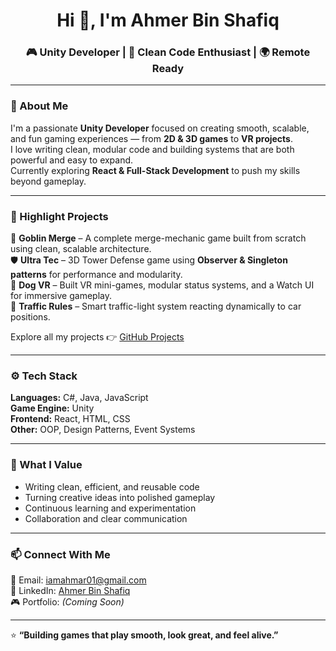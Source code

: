 <h1 align="center">Hi 👋, I'm Ahmer Bin Shafiq</h1>
<h3 align="center">🎮 Unity Developer | 🧠 Clean Code Enthusiast | 🌍 Remote Ready</h3>

---

### 🚀 About Me  
I'm a passionate **Unity Developer** focused on creating smooth, scalable, and fun gaming experiences — from **2D & 3D games** to **VR projects**.  
I love writing clean, modular code and building systems that are both powerful and easy to expand.  
Currently exploring **React & Full-Stack Development** to push my skills beyond gameplay.

---

### 🧩 Highlight Projects  
🎯 **Goblin Merge** – A complete merge-mechanic game built from scratch using clean, scalable architecture.  
🛡️ **Ultra Tec** – 3D Tower Defense game using **Observer & Singleton patterns** for performance and modularity.  
🐶 **Dog VR** – Built VR mini-games, modular status systems, and a Watch UI for immersive gameplay.  
🚗 **Traffic Rules** – Smart traffic-light system reacting dynamically to car positions.  

Explore all my projects 👉 [GitHub Projects](https://github.com/Ahmer-Bin-Shafiq?tab=repositories)

---

### ⚙️ Tech Stack  
**Languages:** C#, Java, JavaScript  
**Game Engine:** Unity  
**Frontend:** React, HTML, CSS  
**Other:** OOP, Design Patterns, Event Systems  

---

### 🧠 What I Value  
- Writing clean, efficient, and reusable code  
- Turning creative ideas into polished gameplay  
- Continuous learning and experimentation  
- Collaboration and clear communication  

---

### 📫 Connect With Me  
📧 Email: [iamahmar01@gmail.com](mailto:iamahmar01@gmail.com)  
💼 LinkedIn: [Ahmer Bin Shafiq](https://pk.linkedin.com/in/ahmer-bin-shafiq)  
🎮 Portfolio: *(Coming Soon)*  

---

⭐ **“Building games that play smooth, look great, and feel alive.”**  
